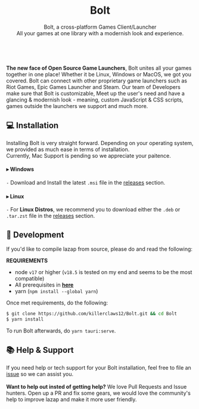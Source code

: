 <h1 align="center">
  Bolt
</h1>

<p align="center">
  Bolt, a cross-platform Games Client/Launcher <br>
  All your games at one library with a modernish look and experience.
</p>

<p align="center">
  <a href="https://github.com/killerclaws12/Bolt/releases">
  </a>⠀
  <a href="discord.com">
  </a>
 </p>
<br>

**The new face of Open Source Game Launchers**, Bolt unites all your games together in one place! Whether it be Linux, Windows or MacOS, we got you covered. Bolt can connect with other proprietary game launchers such as Riot Games, Epic Games Launcher and Steam. Our team of Developers make sure that Bolt is customizable, Meet up the user's need and have a glancing & modernish look - meaning, custom JavaScript & CSS scripts, games outside the launchers we support and much more.

## ‍💻 Installation

Installing Bolt is very straight forward. Depending on your operating system, we provided as much ease in terms of installation.<br>
Currently, Mac Support is pending so we appreciate your paitence.<br>

#### ▸ Windows
`-` Download and Install the latest `.msi` file in the [releases](https://github.com/killerclaws12/Bolt/releases) section.

#### ▸ Linux
`-` For **Linux Distros**, we recommend you to download either the `.deb` or `.tar.zst` file in the [releases](https://github.com/killerclaws12/Bolt/releases) section.


## 👾 Development

If you'd like to compile lazap from source, please do and read the following: <br>

**REQUIREMENTS**<br> 
- node `v17` or higher (`v18.5` is tested on my end and seems to be the most compatible)<br>
- All prerequisites in **[here](https://tauri.app/v1/guides/getting-started/prerequisites/)**
- yarn (`npm install --global yarn`)

Once met requirements, do the following:
```bash
$ git clone https://github.com/killerclaws12/Bolt.git && cd Bolt
$ yarn install
```
To run Bolt afterwards, do `yarn tauri:serve`.


## 📚 Help & Support
If you need help or tech support for your Bolt installation, feel free to file an [issue](https://github.com/killerclaws12/Bolt/issues) so we can assist you.<br><br>
**Want to help out insted of getting help?** We love Pull Requests and Issue hunters. Open up a PR and fix some gears, we would love the community's help to improve lazap and make it more user friendly.
